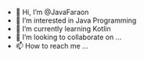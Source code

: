 - 👋 Hi, I’m @JavaFaraon
- 👀 I’m interested in Java Programming
- 🌱 I’m currently learning Kotlin
- 💞️ I’m looking to collaborate on ...
- 📫 How to reach me ...

<!---
JavaFaraon/JavaFaraon is a ✨ special ✨ repository because its `README.md` (this file) appears on your GitHub profile.
You can click the Preview link to take a look at your changes.
--->
